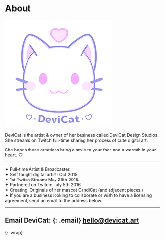 # About

![](img/devicat-brand.png)

DeviCat is the artist & owner of her business called DeviCat Design Studios. She streams on Twitch full-time sharing her process of cute digital art.

She hopes these creations bring a smile to your face and a warmth in your heart. ♡

---

✦ Full-time Artist & Broadcaster. <br>
✦ Self taught digital artist: Oct 2015. <br>
✦ 1st Twitch Stream: May 28th 2015. <br>
✦ Partnered on Twitch: July 5th 2016. <br>
✦ Creating: Originals of her mascot CandiCat (and adjacent pieces.) <br>
✦ If you are a business looking to collaborate or wish to have a licensing agreement, send an email to the address below.<br>

---

<!-- ---
--- -->

**Email DeviCat:**
{: .email}
[hello@devicat.art](mailto:hello@devicat.art)
---

{: .wrap}
